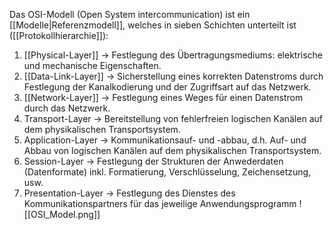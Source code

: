 Das OSI-Modell (Open System intercommunication) ist ein [[Modelle|Referenzmodell]], welches in sieben Schichten unterteilt ist ([[Protokollhierarchie]]):
1. [[Physical-Layer]]
	-> Festlegung des Übertragungsmediums: elektrische und mechanische Eigenschaften.
2. [[Data-Link-Layer]]
	-> Sicherstellung eines korrekten Datenstroms durch Festlegung der Kanalkodierung und der Zugriffsart auf das Netzwerk.
3. [[Network-Layer]]
	-> Festlegung eines Weges für einen Datenstrom durch das Netzwerk.
4. Transport-Layer
	-> Bereitstellung von fehlerfreien logischen Kanälen auf dem physikalischen Transportsystem.
5. Application-Layer
	-> Kommunikationsauf- und -abbau, d.h. Auf- und Abbau von logischen Kanälen auf dem physikalischen Transportsystem.
6. Session-Layer
	-> Festlegung der Strukturen der Anwederdaten (Datenformate) inkl. Formatierung, Verschlüsselung, Zeichensetzung, usw.
7. Presentation-Layer
	-> Festlegung des Dienstes des Kommunikationspartners für das jeweilige Anwendungsprogramm
![[OSI_Model.png]]


